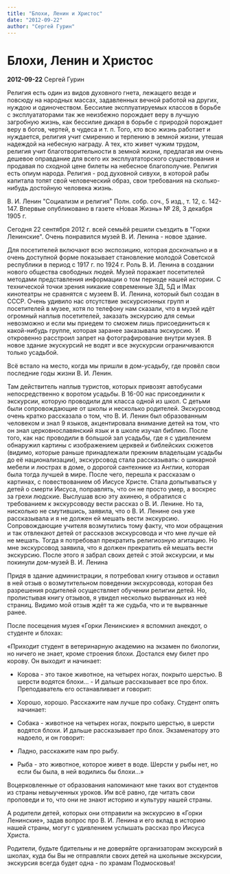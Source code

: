 ```yaml
---
title: "Блохи, Ленин и Христос"
date: "2012-09-22"
author: "Сергей Гурин"
---
```


# Блохи, Ленин и Христос

**2012-09-22** Сергей Гурин

Религия есть один из видов духовного гнета, лежащего везде и повсюду на народных массах, задавленных вечной работой на других, нуждою и одиночеством. Бессилие эксплуатируемых классов в борьбе с эксплуататорами так же неизбежно порождает веру в лучшую загробную жизнь, как бессилие дикаря в борьбе с природой порождает веру в богов, чертей, в чудеса и т. п. Того, кто всю жизнь работает и нуждается, религия учит смирению и терпению в земной жизни, утешая надеждой на небесную награду. А тех, кто живет чужим трудом, религия учит благотворительности в земной жизни, предлагая им очень дешевое оправдание для всего их эксплуататорского существования и продавая по сходной цене билеты на небесное благополучие. Религия есть опиум народа. Религия - род духовной сивухи, в которой рабы капитала топят свой человеческий образ, свои требования на сколько-нибудь достойную человека жизнь.

В. И. Ленин "Социализм и религия" Полн. собр. соч., 5 изд., т. 12, с. 142-147. Впервые опубликовано в газете «Новая Жизнь» № 28, 3 декабря 1905 г.

Сегодня 22 сентября 2012 г. всей семьёй решили съездить в "Горки Ленинские". Очень понравился музей В. И. Ленина - новое здание.

Для посетителей включают всю экспозицию, которая досконально и в очень доступной форме показывает становление молодой Советской республики в период с 1917 г. по 1924 г. Роль В. И. Ленина в создании нового общества свободных людей. Музей поражает посетителей методами представления информации о том периоде нашей истории. С технической точки зрения никакие современные 3Д, 5Д и IMax кинотеатры не сравнятся с музеем В. И. Ленина, который был создан в СССР. Очень удивило нас отсутствие экскурсионных групп и посетителей в музее, хотя по телефону нам сказали, что в музей идёт огромный наплыв посетителей, заказать экскурсию для семьи невозможно и если мы приедем то сможем лишь присоединиться к какой-нибудь группе, которая заранее заказывала экскурсию. И откровенно расстроил запрет на фотографирование внутри музея. В новое здание экускурсий не водят и все экускурсии ограничиваются только усадьбой.

Всё встало на место, когда мы пришли в дом-усадьбу, где провёл свои последние годы жизни В. И. Ленин.

Там действитель наплыв туристов, которых привозят автобусами непосредственно к воротом усадьбы. В 16-00 нас присоединили к экскурсии, которую проводили для класса одной из школ. С детьми были сопровождающие от школы и несколько родителей. Экскурсовод очень кратко рассказала о том, что В. И. Ленин был образованным человеком и знал 9 языков, акцентировала внимание детей на том, что он знал церковнославянский язык и в школе изучал библию. После того, как нас проводили в большой зал усадьбы, где я с удивлением обнаружил картины с изображением церквей и библейских сюжетов (видимо, которые раньше принадлежали прежним владельцам усадьбы до её национализации), экскурсовод стала рассказывать: о шикарной мебели и люстрах в доме, о дорогой сантехнике из Англии, которая была тогда лучшей в мире. После чего, перешла к рассказам о картинах, с повествованием об Иисусе Христе. Стала допытываться у детей о смерти Иисуса, поправлять, что он не просто умер, а воскрес за грехи людские. Выслушав всю эту ахинею, я обратился с требованием к экскурсоводу вести рассказ о В. И. Ленине. Но та, нисколько не смутившись, заявила, что о В. И. Ленине она уже рассказывала и я не должен ей мешать вести экскурсию. Сопровождающие учителя возмутились тому факту, что мои обращения и так отвлекают детей от рассказов экскурсовода и что мне лучше ей не мешать. Тогда я потребовал прекратить религиозную агитацию. Но мне экскурсовод заявила, что я должен прекратить ей мешать вести экскурсию. После этого я забрал своих детей с этой экскурсии, и мы покинули дом-музей В. И. Ленина

Придя в здание администрации, я потребовал книгу отзывов и оставил в ней отзыв о возмутительном поведении экскурсовода, которая без разрешения родителей осуществляет обучении религии детей. Но, пролистывая книгу отзывов, я увидел несколько вырванных из неё страниц. Видимо мой отзыв ждёт та же судьба, что и те вырванные ранее.

После посещения музея «Горки Ленинские» я вспомнил анекдот, о студенте и блохах:

«Приходит студент в ветеринарную академию на экзамен по биологии, но ничего не знает, кроме строения блохи. Достался ему билет про корову. Он выходит и начинает:

- Корова - это такое животное, на четырех ногах, покрыто шерстью. В шерсти водятся блохи... - И дальше рассказывает все про блох. Преподаватель его останавливает и говорит:

- Хорошо, хорошо. Расскажите нам лучше про собаку. Студент опять начинает:

- Собака - животное на четырех ногах, покрыто шерстью, в шерсти водятся блохи. И дальше рассказывает про блох. Экзаменатору это надоело, и он говорит:

- Ладно, расскажите нам про рыбу.

- Рыба - это животное, которое живет в воде. Шерсти у рыбы нет, но если бы была, в ней водились бы блохи...»

Воцерковленные от образования напоминают мне таких вот студентов из страны невыученных уроков. Им всё равно, где читать свои проповеди и то, что они не знают историю и культуру нашей страны.

А родители детей, которых они отправили на экскурсию в «Горки Ленинские», задав вопрос про В. И. Ленина и его вклад в историю нашей страны, могут с удивлением услышать рассказ про Иисуса Христа.

Родители, будьте бдительны и не доверяйте организаторам экскурсий в школах, куда бы Вы не отправляли своих детей на школьные экскурсии, экскурсия всегда будет одна - по храмам Подмосковья!